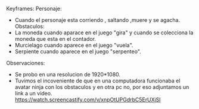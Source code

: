 
Keyframes:
 Personaje:
  - Cuando el personaje esta corriendo , saltando ,muere y se agacha.
 Obstaculos:
  - La moneda cuando aparace en el juego "gira" y cuando se colecciona la moneda que esta en el contador.
  - Murcielago cuando aparece en el juego "vuela".
  - Serpiente cuando aparece en el juego "serpenteo".


Observaciones: 
 - Se probo en una resolucion de 1920*1080.
 - Tuvimos el incoveniente de que en una computadora funcionaba el avatar ninja con los obstaculos y en otra pc no, por eso adjuntamos un link a un video. https://watch.screencastify.com/v/xnpOtUPGdrbC5ErUXjSl

